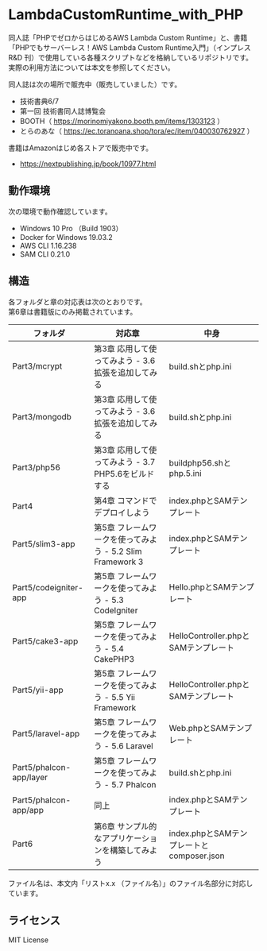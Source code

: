 # LambdaCustomRuntime_with_PHP 
同人誌「PHPでゼロからはじめるAWS Lambda Custom Runtime」と、書籍「PHPでもサーバーレス！AWS Lambda Custom Runtime入門」（インプレスR&D 刊）で使用している各種スクリプトなどを格納しているリポジトリです。実際の利用方法については本文を参照してください。

同人誌は次の場所で販売中（販売していました）です。

* 技術書典6/7
* 第一回 技術書同人誌博覧会
* BOOTH（ https://morinomiyakono.booth.pm/items/1303123 ）
* とらのあな（ https://ec.toranoana.shop/tora/ec/item/040030762927 ）

書籍はAmazonはじめ各ストアで販売中です。

* https://nextpublishing.jp/book/10977.html

## 動作環境
次の環境で動作確認しています。

* Windows 10 Pro （Build 1903）
* Docker for Windows 19.03.2
* AWS CLI 1.16.238
* SAM CLI 0.21.0

## 構造
各フォルダと章の対応表は次のとおりです。  
第6章は書籍版にのみ掲載されています。

| フォルダ                | 対応章                                                    | 中身                                      |
| ----------------------- | --------------------------------------------------------- | ----------------------------------------- |
| Part3/mcrypt            | 第3章 応用して使ってみよう - 3.6 拡張を追加してみる       | build.shとphp.ini                         |
| Part3/mongodb           | 第3章 応用して使ってみよう - 3.6 拡張を追加してみる       | build.shとphp.ini                         |
| Part3/php56             | 第3章 応用して使ってみよう - 3.7 PHP5.6をビルドする       | buildphp56.shとphp.5.ini                  |
| Part4                   | 第4章 コマンドでデプロイしよう                            | index.phpとSAMテンプレート                |
| Part5/slim3-app         | 第5章 フレームワークを使ってみよう - 5.2 Slim Framework 3 | index.phpとSAMテンプレート                |
| Part5/codeigniter-app   | 第5章 フレームワークを使ってみよう - 5.3 CodeIgniter      | Hello.phpとSAMテンプレート                |
| Part5/cake3-app         | 第5章 フレームワークを使ってみよう - 5.4 CakePHP3         | HelloController.phpとSAMテンプレート      |
| Part5/yii-app           | 第5章 フレームワークを使ってみよう - 5.5 Yii Framework    | HelloController.phpとSAMテンプレート      |
| Part5/laravel-app       | 第5章 フレームワークを使ってみよう - 5.6 Laravel          | Web.phpとSAMテンプレート                  |
| Part5/phalcon-app/layer | 第5章 フレームワークを使ってみよう - 5.7 Phalcon          | build.shとphp.ini                         |
| Part5/phalcon-app/app   | 同上                                                      | index.phpとSAMテンプレート                |
| Part6                   | 第6章 サンプル的なアプリケーションを構築してみよう        | index.phpとSAMテンプレートとcomposer.json |

ファイル名は、本文内「リストx.x （ファイル名）」のファイル名部分に対応しています。

## ライセンス
MIT License
